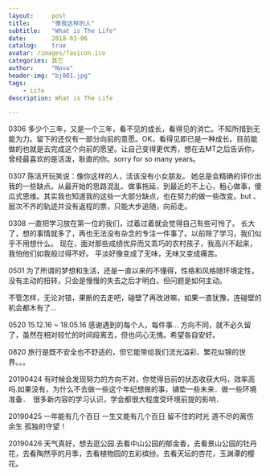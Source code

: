 ```yaml
---
layout:     post
title:      "像我这样的人"
subtitle:   "What is The Life"
date:       2018-03-06
catalog:    true
avatar: /images/favicon.ico
categories: 其它
author:     "Nova"
header-img: "bj001.jpg"
tags:
    - Life
description: What is The Life

---
```



0306
多少个三年，又是一个三年，看不见的成长，看得见的消亡。不知所措到无能为力。留下的还仅有一部分向前的意愿。OK，看得见即已是一种成长。目前能做的也就是去完成这个向前的愿望。让自己变得更优秀，想在去MT之后告诉你，曾经最喜欢的是活泼，耿直的你。sorry  for  so  many  years。

0307
陈洁开玩笑说：像你这样的人，活该没有小女朋友。
她总是会精确的评价出我的一些缺点。从最开始的思路混乱、做事拖延，到最近的不上心，粗心做事，傻瓜式思维。其实我也知道我的这些一大部分缺点，也在努力的做一些改变。but 、层次不齐的轨迹并没有返程的票，只能大步追随，向前走。

<!--more-->

0308
一直把学习放在第一位的我们，过着过着就会觉得自己有些可怜了。
长大了，想的事情就多了，再也无法没有杂念的专注一件事了。以前除了学习，我们似乎不用想什么。
现在，面对那些成绩优异而又乖巧的农村孩子，我高兴不起来，我怕他们如我般过得不好。
平淡好像变成了无味，无味又变成痛苦。

0501
为了所谓的梦想和生活，还是一直以来的不懂得，性格和风格随环境定性，没有主动的扭转，只会是慢慢的失去之后才明白。但问题是如何主动。

不管怎样，无论对错，果断的去走吧，碰壁了再改进嘛，如果一直犹豫，连碰壁的机会都木有了...

0520
15.12.16 ~ 18.05.16 感谢遇到的每个人，每件事... 方向不同，就不必久留了，虽然在相对较忙的时间段离去，但也问心无愧。希望各自安好。

0820
旅行是既不安全也不舒适的，但它能带给我们流光溢彩、繁花似锦的世界。。。

20190424
有时候会发现努力的方向不对，你觉得目前的状态收获大吗，效率高吗.如果没有，为什么不去做一些这个年纪想做的事，铺垫一些未来．做一些环境准备．　很多新内容的学习认识，学会都很大程度受环境前提的影响．

20190425
一年能有几个百日
一生又能有几个百日
留不住的时光
道不尽的离伤
余生
孤独的守望！

20190426
天气真好，想去逛公园.去看中山公园的郁金香，去看景山公园的牡丹花，去看陶然亭的月季，去看植物园的五彩缤纷。去看天坛的杏花，玉渊潭的樱花。
